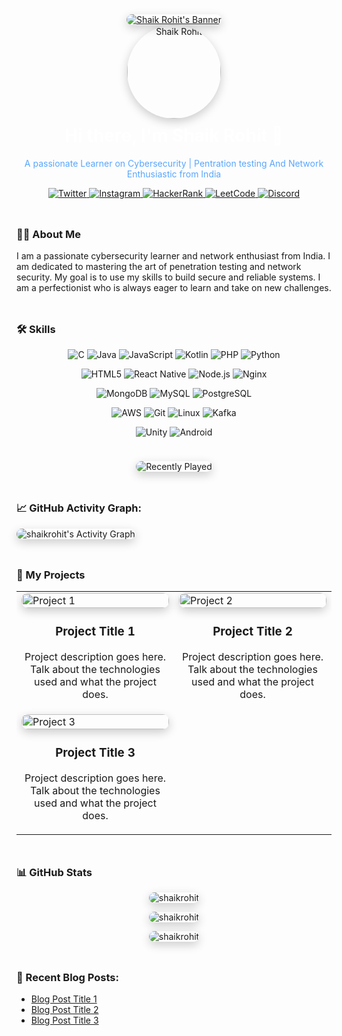 <div align="center">
  <a href="https://github.com/shaikrohit">
    <img src="https://raw.githubusercontent.com/shaikrohit/shaikrohit/main/Assets/banner.png" alt="Shaik Rohit's Banner" style="border-radius: 10px; box-shadow: 0 5px 15px rgba(0, 0, 0, 0.2);">
  </a>
</div>

<div align="center">
  <a href="https://github.com/shaikrohit">
    <img src="https://github.com/shaikrohit.png" alt="Shaik Rohit" width="150" height="150" style="border-radius:50%; box-shadow: 0 5px 15px rgba(0, 0, 0, 0.2);">
  </a>
  <h1 style="color: #ffffff; margin-top: 10px;">Hi there, I'm Shaik Rohit 👋</h1>
  <p style="color: #58a6ff;">A passionate Learner on Cybersecurity | Pentration testing And Network Enthusiastic from India</p>
  <p>
    <a href="https://twitter.com/shaikrohit13025" target="_blank">
      <img src="https://readmecodegen.vercel.app/api/socials/twitter?logoColor=white&color=0D1117" alt="Twitter">
    </a>
    <a href="https://www.instagram.com/iamshaikrohit/" target="_blank">
      <img src="https://readmecodegen.vercel.app/api/socials/instagram?logoColor=white&color=0D1117" alt="Instagram">
    </a>
    <a href="https://www.hackerrank.com/shaik_rohit_offi" target="_blank">
      <img src="https://readmecodegen.vercel.app/api/socials/hackerrank?logoColor=white&color=0D1117" alt="HackerRank">
    </a>
    <a href="https://www.leetcode.com/iam_shaik_rohit" target="_blank">
      <img src="https://readmecodegen.vercel.app/api/socials/leetcode?logoColor=white&color=0D1117" alt="LeetCode">
    </a>
    <a href="https://discord.gg/shaikrohit" target="_blank">
      <img src="https://readmecodegen.vercel.app/api/socials/discord?logoColor=white&color=0D1117" alt="Discord">
    </a>
  </p>
</div>

<p align="center">
  <svg height="10" width="100%">
    <line x1="0" y1="5" x2="100%" y2="5" style="stroke:url(#grad1);stroke-width:2" />
    <defs>
      <linearGradient id="grad1" x1="0%" y1="0%" x2="100%" y2="0%">
        <stop offset="0%" style="stop-color:#0d1117;stop-opacity:1" />
        <stop offset="50%" style="stop-color:#58a6ff;stop-opacity:1" />
        <stop offset="100%" style="stop-color:#0d1117;stop-opacity:1" />
      </linearGradient>
    </defs>
  </svg>
</p>

### 👨‍💻 About Me

I am a passionate cybersecurity learner and network enthusiast from India. I am dedicated to mastering the art of penetration testing and network security. My goal is to use my skills to build secure and reliable systems. I am a perfectionist who is always eager to learn and take on new challenges.

<p align="center">
  <svg height="10" width="100%">
    <line x1="0" y1="5" x2="100%" y2="5" style="stroke:url(#grad1);stroke-width:2" />
    <defs>
      <linearGradient id="grad1" x1="0%" y1="0%" x2="100%" y2="0%">
        <stop offset="0%" style="stop-color:#0d1117;stop-opacity:1" />
        <stop offset="50%" style="stop-color:#58a6ff;stop-opacity:1" />
        <stop offset="100%" style="stop-color:#0d1117;stop-opacity:1" />
      </linearGradient>
    </defs>
  </svg>
</p>

### 🛠️ Skills

<p align="center">
  <img src="https://img.shields.io/badge/C-A8B9CC?style=for-the-badge&logo=c&logoColor=white" alt="C"/>
  <img src="https://img.shields.io/badge/Java-ED8B00?style=for-the-badge&logo=java&logoColor=white" alt="Java"/>
  <img src="https://img.shields.io/badge/JavaScript-F7DF1E?style=for-the-badge&logo=javascript&logoColor=black" alt="JavaScript"/>
  <img src="https://img.shields.io/badge/Kotlin-0095D5?style=for-the-badge&logo=kotlin&logoColor=white" alt="Kotlin"/>
  <img src="https://img.shields.io/badge/PHP-777BB4?style=for-the-badge&logo=php&logoColor=white" alt="PHP"/>
  <img src="https://img.shields.io/badge/Python-3776AB?style=for-the-badge&logo=python&logoColor=white" alt="Python"/>
</p>

<p align="center">
  <img src="https://img.shields.io/badge/HTML5-E34F26?style=for-the-badge&logo=html5&logoColor=white" alt="HTML5"/>
  <img src="https://img.shields.io/badge/React_Native-20232A?style=for-the-badge&logo=react&logoColor=61DAFB" alt="React Native"/>
  <img src="https://img.shields.io/badge/Node.js-339933?style=for-the-badge&logo=nodedotjs&logoColor=white" alt="Node.js"/>
  <img src="https://img.shields.io/badge/Nginx-009639?style=for-the-badge&logo=nginx&logoColor=white" alt="Nginx"/>
</p>

<p align="center">
  <img src="https://img.shields.io/badge/MongoDB-47A248?style=for-the-badge&logo=mongodb&logoColor=white" alt="MongoDB"/>
  <img src="https://img.shields.io/badge/MySQL-4479A1?style=for-the-badge&logo=mysql&logoColor=white" alt="MySQL"/>
  <img src="https://img.shields.io/badge/PostgreSQL-336791?style=for-the-badge&logo=postgresql&logoColor=white" alt="PostgreSQL"/>
</p>

<p align="center">
  <img src="https://img.shields.io/badge/Amazon_AWS-232F3E?style=for-the-badge&logo=amazon-aws&logoColor=white" alt="AWS"/>
  <img src="https://img.shields.io/badge/Git-F05032?style=for-the-badge&logo=git&logoColor=white" alt="Git"/>
  <img src="https://img.shields.io/badge/Linux-FCC624?style=for-the-badge&logo=linux&logoColor=black" alt="Linux"/>
  <img src="https://img.shields.io/badge/Apache_Kafka-231F20?style=for-the-badge&logo=apache-kafka&logoColor=white" alt="Kafka"/>
</p>

<p align="center">
  <img src="https://img.shields.io/badge/Unity-100000?style=for-the-badge&logo=unity&logoColor=white" alt="Unity"/>
  <img src="https://img.shields.io/badge/Android-3DDC84?style=for-the-badge&logo=android&logoColor=white" alt="Android"/>
</p>

<p align="center">
  <svg height="10" width="100%">
    <line x1="0" y1="5" x2="100%" y2="5" style="stroke:url(#grad1);stroke-width:2" />
    <defs>
      <linearGradient id="grad1" x1="0%" y1="0%" x2="100%" y2="0%">
        <stop offset="0%" style="stop-color:#0d1117;stop-opacity:1" />
        <stop offset="50%" style="stop-color:#58a6ff;stop-opacity:1" />
        <stop offset="100%" style="stop-color:#0d1117;stop-opacity:1" />
      </linearGradient>
    </defs>
  </svg>
</p>

<p align="center">
  <img src="https://spotify-readme.now.sh/api?endpoint=recently-played&theme=dark&count=1" alt="Recently Played" style="border-radius: 10px; box-shadow: 0 5px 15px rgba(0, 0, 0, 0.2);"/>
</p>

<p align="center">
  <svg height="10" width="100%">
    <line x1="0" y1="5" x2="100%" y2="5" style="stroke:url(#grad1);stroke-width:2" />
    <defs>
      <linearGradient id="grad1" x1="0%" y1="0%" x2="100%" y2="0%">
        <stop offset="0%" style="stop-color:#0d1117;stop-opacity:1" />
        <stop offset="50%" style="stop-color:#58a6ff;stop-opacity:1" />
        <stop offset="100%" style="stop-color:#0d1117;stop-opacity:1" />
      </linearGradient>
    </defs>
  </svg>
</p>

### 📈 GitHub Activity Graph:
<img alt="shaikrohit's Activity Graph" src="https://activity-graph.herokuapp.com/graph?username=shaikrohit&bg_color=0D1117&color=58a6ff&line=58a6ff&point=58a6ff&area=true&hide_border=true" style="border-radius: 10px; box-shadow: 0 5px 15px rgba(0, 0, 0, 0.2);"/>

<p align="center">
  <svg height="10" width="100%">
    <line x1="0" y1="5" x2="100%" y2="5" style="stroke:url(#grad1);stroke-width:2" />
    <defs>
      <linearGradient id="grad1" x1="0%" y1="0%" x2="100%" y2="0%">
        <stop offset="0%" style="stop-color:#0d1117;stop-opacity:1" />
        <stop offset="50%" style="stop-color:#58a6ff;stop-opacity:1" />
        <stop offset="100%" style="stop-color:#0d1117;stop-opacity:1" />
      </linearGradient>
    </defs>
  </svg>
</p>

### 📝 My Projects

<table width="100%">
  <tr>
    <td width="50%" valign="top">
      <a href="[PROJECT_LINK_1]">
        <img src="https://via.placeholder.com/300x200.png?text=Project+Image+1" alt="Project 1" width="100%" style="border-radius: 10px; box-shadow: 0 5px 15px rgba(0, 0, 0, 0.2);">
      </a>
      <h3 align="center">Project Title 1</h3>
      <p align="center">Project description goes here. Talk about the technologies used and what the project does.</p>
    </td>
    <td width="50%" valign="top">
      <a href="[PROJECT_LINK_2]">
        <img src="https://via.placeholder.com/300x200.png?text=Project+Image+2" alt="Project 2" width="100%" style="border-radius: 10px; box-shadow: 0 5px 15px rgba(0, 0, 0, 0.2);">
      </a>
      <h3 align="center">Project Title 2</h3>
      <p align="center">Project description goes here. Talk about the technologies used and what the project does.</p>
    </td>
  </tr>
  <tr>
    <td width="50%" valign="top">
      <a href="[PROJECT_LINK_3]">
        <img src="https://via.placeholder.com/300x200.png?text=Project+Image+3" alt="Project 3" width="100%" style="border-radius: 10px; box-shadow: 0 5px 15px rgba(0, 0, 0, 0.2);">
      </a>
      <h3 align="center">Project Title 3</h3>
      <p align="center">Project description goes here. Talk about the technologies used and what the project does.</p>
    </td>
    <td width="50%" valign="top">
      <!-- Add another project here if you have more -->
    </td>
  </tr>
</table>

<p align="center">
  <svg height="10" width="100%">
    <line x1="0" y1="5" x2="100%" y2="5" style="stroke:url(#grad1);stroke-width:2" />
    <defs>
      <linearGradient id="grad1" x1="0%" y1="0%" x2="100%" y2="0%">
        <stop offset="0%" style="stop-color:#0d1117;stop-opacity:1" />
        <stop offset="50%" style="stop-color:#58a6ff;stop-opacity:1" />
        <stop offset="100%" style="stop-color:#0d1117;stop-opacity:1" />
      </linearGradient>
    </defs>
  </svg>
</p>

### 📊 GitHub Stats

<p align="center">
  <img src="https://github-readme-stats.vercel.app/api?username=shaikrohit&show_icons=true&theme=transparent&text_color=ffffff&icon_color=58a6ff&hide_border=true" alt="shaikrohit" style="border-radius: 10px; box-shadow: 0 5px 15px rgba(0, 0, 0, 0.2);"/>
</p>
<p align="center">
  <img src="https://github-readme-stats.vercel.app/api/top-langs?username=shaikrohit&show_icons=true&theme=transparent&text_color=ffffff&icon_color=58a6ff&hide_border=true&layout=compact" alt="shaikrohit" style="border-radius: 10px; box-shadow: 0 5px 15px rgba(0, 0, 0, 0.2);"/>
</p>
<p align="center">
  <img src="https://komarev.com/ghpvc/?username=shaikrohit&label=Profile%20views&color=0e75b6&style=flat" alt="shaikrohit" style="border-radius: 10px; box-shadow: 0 5px 15px rgba(0, 0, 0, 0.2);"/>
</p>

<p align="center">
  <svg height="10" width="100%">
    <line x1="0" y1="5" x2="100%" y2="5" style="stroke:url(#grad1);stroke-width:2" />
    <defs>
      <linearGradient id="grad1" x1="0%" y1="0%" x2="100%" y2="0%">
        <stop offset="0%" style="stop-color:#0d1117;stop-opacity:1" />
        <stop offset="50%" style="stop-color:#58a6ff;stop-opacity:1" />
        <stop offset="100%" style="stop-color:#0d1117;stop-opacity:1" />
      </linearGradient>
    </defs>
  </svg>
</p>

### 📕 Recent Blog Posts:
<!-- BLOG-POST-LIST:START -->
- [Blog Post Title 1]([BLOG_POST_URL_1])
- [Blog Post Title 2]([BLOG_POST_URL_2])
- [Blog Post Title 3]([BLOG_POST_URL_3])
<!-- BLOG-POST-LIST:END -->
